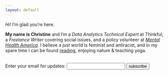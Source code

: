 ```yaml
---
layout: default
---
```


<div class="lead pretty-links">
  <i>Hi!</i> I’m glad you’re here.

<b>My name is Christine</b> and I’m a <i>Data Analytics Technical Expert</i> at Thinkful, a <i>Freelance Writer</i> covering social issues, and a policy volunteer at <a href="https://www.mhadallas.org/"><i>Mental Health America</i></a>. I believe a just world is feminist and antiracist, and in my spare time I can be found <a href="https://christinecepelak.com/reading/">reading</a>, enjoying nature & teaching yoga. 

</div>
<br>
<form
  action="https://buttondown.email/api/emails/embed-subscribe/ccepelak"
  method="post"
  target="popupwindow"
  onsubmit="window.open('https://buttondown.email/ccepelak', 'popupwindow')"
  class="embeddable-buttondown-form"
>
  <label for="bd-email">Enter your email for updates: </label>
  <input type="email" name="email" id="bd-email">
  <input type="hidden" value="1" name="embed">
  <input type="submit" value="subscribe">
 
</form>


